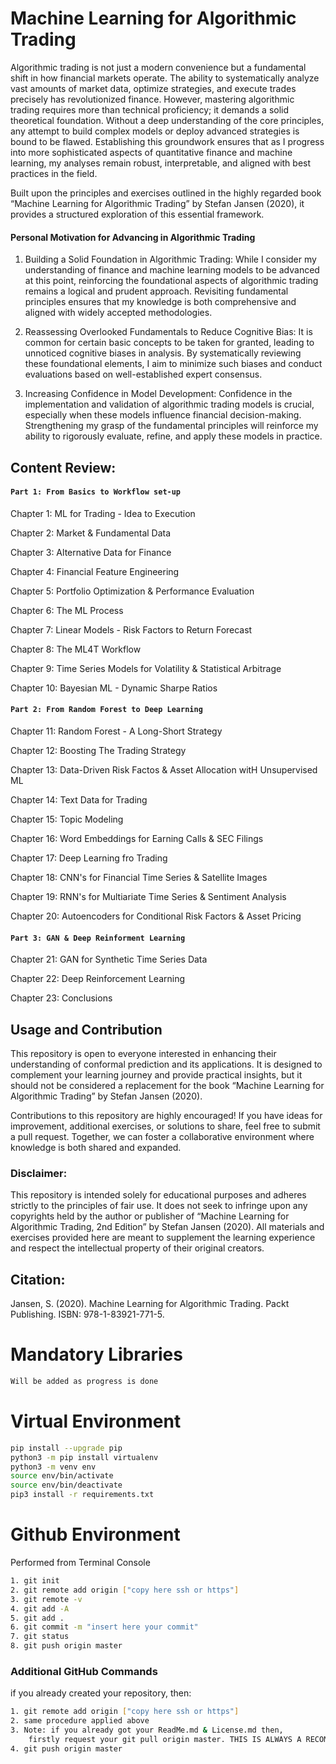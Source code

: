 # Machine Learning for Algorithmic Trading

Algorithmic trading is not just a modern convenience but a fundamental shift in how financial markets operate. The ability to systematically analyze vast amounts of market data, optimize strategies, and execute trades precisely has revolutionized finance. However, mastering algorithmic trading requires more than technical proficiency; it demands a solid theoretical foundation. Without a deep understanding of the core principles, any attempt to build complex models or deploy advanced strategies is bound to be flawed. Establishing this groundwork ensures that as I progress into more sophisticated aspects of quantitative finance and machine learning, my analyses remain robust, interpretable, and aligned with best practices in the field.

Built upon the principles and exercises outlined in the highly regarded book “Machine Learning for Algorithmic Trading” by Stefan Jansen (2020), it provides a structured exploration of this essential framework.

#### Personal Motivation for Advancing in Algorithmic Trading

1.	Building a Solid Foundation in Algorithmic Trading: While I consider my understanding of finance and machine learning models to be advanced at this point, reinforcing the foundational aspects of algorithmic trading remains a logical and prudent approach. Revisiting fundamental principles ensures that my knowledge is both comprehensive and aligned with widely accepted methodologies.

2.	Reassessing Overlooked Fundamentals to Reduce Cognitive Bias: It is common for certain basic concepts to be taken for granted, leading to unnoticed cognitive biases in analysis. By systematically reviewing these foundational elements, I aim to minimize such biases and conduct evaluations based on well-established expert consensus.

3.	Increasing Confidence in Model Development: Confidence in the implementation and validation of algorithmic trading models is crucial, especially when these models influence financial decision-making. Strengthening my grasp of the fundamental principles will reinforce my ability to rigorously evaluate, refine, and apply these models in practice.

## Content Review:

#### `Part 1: From Basics to Workflow set-up`

Chapter 1: ML for Trading - Idea to Execution

Chapter 2: Market & Fundamental Data

Chapter 3: Alternative Data for Finance

Chapter 4: Financial Feature Engineering

Chapter 5: Portfolio Optimization & Performance Evaluation

Chapter 6: The ML Process

Chapter 7: Linear Models - Risk Factors to Return Forecast

Chapter 8: The ML4T Workflow

Chapter 9: Time Series Models for Volatility & Statistical Arbitrage

Chapter 10: Bayesian ML - Dynamic Sharpe Ratios


#### `Part 2: From Random Forest to Deep Learning`

Chapter 11: Random Forest - A Long-Short Strategy

Chapter 12: Boosting The Trading Strategy

Chapter 13: Data-Driven Risk Factos & Asset Allocation witH Unsupervised ML

Chapter 14: Text Data for Trading

Chapter 15: Topic Modeling

Chapter 16: Word Embeddings for Earning Calls & SEC Filings

Chapter 17: Deep Learning fro Trading

Chapter 18: CNN's for Financial Time Series & Satellite Images

Chapter 19: RNN's for Multiariate Time Series & Sentiment Analysis

Chapter 20: Autoencoders for Conditional Risk Factors & Asset Pricing


#### `Part 3: GAN & Deep Reinforment Learning`

Chapter 21: GAN for Synthetic Time Series Data

Chapter 22: Deep Reinforcement Learning

Chapter 23: Conclusions


## Usage and Contribution

This repository is open to everyone interested in enhancing their understanding of conformal prediction and its applications. It is designed to complement your learning journey and provide practical insights, but it should not be considered a replacement for the book “Machine Learning for Algorithmic Trading” by Stefan Jansen (2020).

Contributions to this repository are highly encouraged! If you have ideas for improvement, additional exercises, or solutions to share, feel free to submit a pull request. Together, we can foster a collaborative environment where knowledge is both shared and expanded.

### Disclaimer:
This repository is intended solely for educational purposes and adheres strictly to the principles of fair use. It does not seek to infringe upon any copyrights held by the author or publisher of “Machine Learning for Algorithmic Trading, 2nd Edition” by Stefan Jansen (2020). All materials and exercises provided here are meant to supplement the learning experience and respect the intellectual property of their original creators.

## Citation:
Jansen, S. (2020). Machine Learning for Algorithmic Trading. Packt Publishing. ISBN: 978-1-83921-771-5.

# Mandatory Libraries

```sh
Will be added as progress is done
```

# Virtual Environment
```sh
pip install --upgrade pip
python3 -m pip install virtualenv
python3 -m venv env
source env/bin/activate
source env/bin/deactivate
pip3 install -r requirements.txt
```

# Github Environment

Performed from Terminal Console
```sh
1. git init
2. git remote add origin ["copy here ssh or https"]
3. git remote -v
4. git add -A
5. git add .
6. git commit -m "insert here your commit"
7. git status
8. git push origin master
```

### Additional GitHub Commands
if you already created your repository, then:
```sh
1. git remote add origin ["copy here ssh or https"] 
2. same procedure applied above
3. Note: if you already got your ReadMe.md & License.md then,
    firstly request your git pull origin master. THIS IS ALWAYS A RECOMMENDED PRACTICE.
4. git push origin master
```
